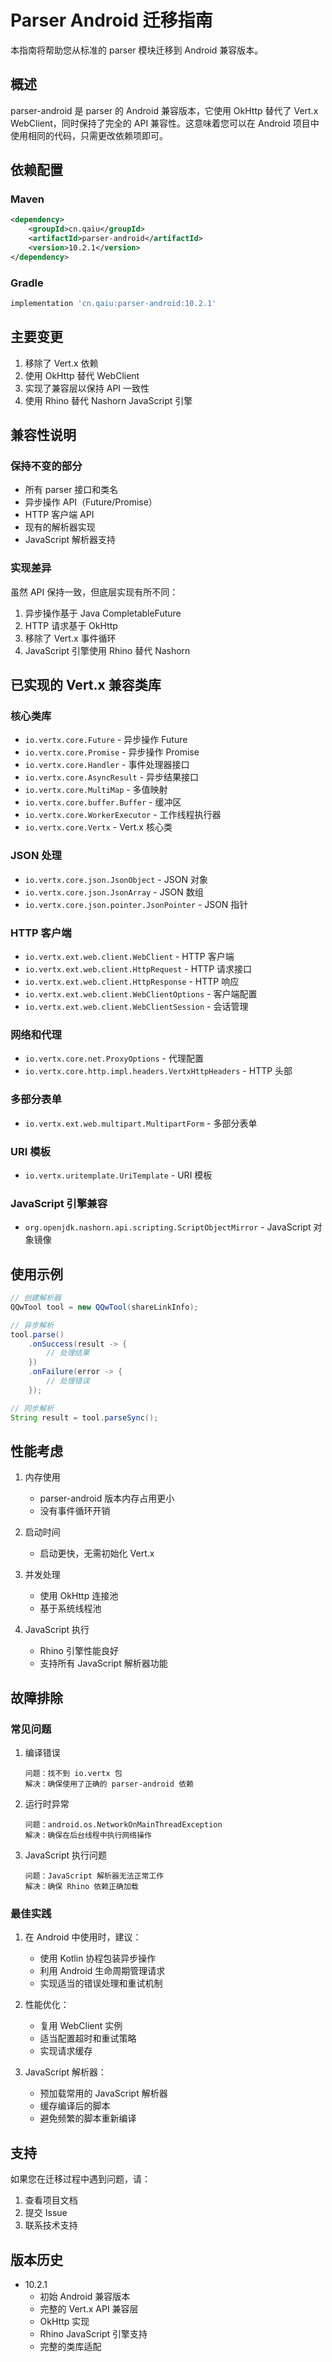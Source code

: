# Parser Android 迁移指南

本指南将帮助您从标准的 parser 模块迁移到 Android 兼容版本。

## 概述

parser-android 是 parser 的 Android 兼容版本，它使用 OkHttp 替代了 Vert.x WebClient，同时保持了完全的 API 兼容性。这意味着您可以在 Android 项目中使用相同的代码，只需更改依赖项即可。

## 依赖配置

### Maven

```xml
<dependency>
    <groupId>cn.qaiu</groupId>
    <artifactId>parser-android</artifactId>
    <version>10.2.1</version>
</dependency>
```

### Gradle

```gradle
implementation 'cn.qaiu:parser-android:10.2.1'
```

## 主要变更

1. 移除了 Vert.x 依赖
2. 使用 OkHttp 替代 WebClient
3. 实现了兼容层以保持 API 一致性
4. 使用 Rhino 替代 Nashorn JavaScript 引擎

## 兼容性说明

### 保持不变的部分

- 所有 parser 接口和类名
- 异步操作 API（Future/Promise）
- HTTP 客户端 API
- 现有的解析器实现
- JavaScript 解析器支持

### 实现差异

虽然 API 保持一致，但底层实现有所不同：

1. 异步操作基于 Java CompletableFuture
2. HTTP 请求基于 OkHttp
3. 移除了 Vert.x 事件循环
4. JavaScript 引擎使用 Rhino 替代 Nashorn

## 已实现的 Vert.x 兼容类库

### 核心类库
- `io.vertx.core.Future` - 异步操作 Future
- `io.vertx.core.Promise` - 异步操作 Promise
- `io.vertx.core.Handler` - 事件处理器接口
- `io.vertx.core.AsyncResult` - 异步结果接口
- `io.vertx.core.MultiMap` - 多值映射
- `io.vertx.core.buffer.Buffer` - 缓冲区
- `io.vertx.core.WorkerExecutor` - 工作线程执行器
- `io.vertx.core.Vertx` - Vert.x 核心类

### JSON 处理
- `io.vertx.core.json.JsonObject` - JSON 对象
- `io.vertx.core.json.JsonArray` - JSON 数组
- `io.vertx.core.json.pointer.JsonPointer` - JSON 指针

### HTTP 客户端
- `io.vertx.ext.web.client.WebClient` - HTTP 客户端
- `io.vertx.ext.web.client.HttpRequest` - HTTP 请求接口
- `io.vertx.ext.web.client.HttpResponse` - HTTP 响应
- `io.vertx.ext.web.client.WebClientOptions` - 客户端配置
- `io.vertx.ext.web.client.WebClientSession` - 会话管理

### 网络和代理
- `io.vertx.core.net.ProxyOptions` - 代理配置
- `io.vertx.core.http.impl.headers.VertxHttpHeaders` - HTTP 头部

### 多部分表单
- `io.vertx.ext.web.multipart.MultipartForm` - 多部分表单

### URI 模板
- `io.vertx.uritemplate.UriTemplate` - URI 模板

### JavaScript 引擎兼容
- `org.openjdk.nashorn.api.scripting.ScriptObjectMirror` - JavaScript 对象镜像

## 使用示例

```java
// 创建解析器
QQwTool tool = new QQwTool(shareLinkInfo);

// 异步解析
tool.parse()
    .onSuccess(result -> {
        // 处理结果
    })
    .onFailure(error -> {
        // 处理错误
    });

// 同步解析
String result = tool.parseSync();
```

## 性能考虑

1. 内存使用
   - parser-android 版本内存占用更小
   - 没有事件循环开销

2. 启动时间
   - 启动更快，无需初始化 Vert.x

3. 并发处理
   - 使用 OkHttp 连接池
   - 基于系统线程池

4. JavaScript 执行
   - Rhino 引擎性能良好
   - 支持所有 JavaScript 解析器功能

## 故障排除

### 常见问题

1. 编译错误
   ```
   问题：找不到 io.vertx 包
   解决：确保使用了正确的 parser-android 依赖
   ```

2. 运行时异常
   ```
   问题：android.os.NetworkOnMainThreadException
   解决：确保在后台线程中执行网络操作
   ```

3. JavaScript 执行问题
   ```
   问题：JavaScript 解析器无法正常工作
   解决：确保 Rhino 依赖正确加载
   ```

### 最佳实践

1. 在 Android 中使用时，建议：
   - 使用 Kotlin 协程包装异步操作
   - 利用 Android 生命周期管理请求
   - 实现适当的错误处理和重试机制

2. 性能优化：
   - 复用 WebClient 实例
   - 适当配置超时和重试策略
   - 实现请求缓存

3. JavaScript 解析器：
   - 预加载常用的 JavaScript 解析器
   - 缓存编译后的脚本
   - 避免频繁的脚本重新编译

## 支持

如果您在迁移过程中遇到问题，请：

1. 查看项目文档
2. 提交 Issue
3. 联系技术支持

## 版本历史

- 10.2.1
  - 初始 Android 兼容版本
  - 完整的 Vert.x API 兼容层
  - OkHttp 实现
  - Rhino JavaScript 引擎支持
  - 完整的类库适配
